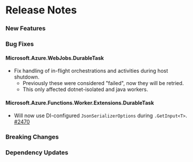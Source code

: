 # Release Notes

### New Features

### Bug Fixes


#### Microsoft.Azure.WebJobs.DurableTask

- Fix handling of in-flight orchestrations and activities during host shutdown.
    - Previously these were considered "failed", now they will be retried.
    - This only affected dotnet-isolated and java workers.
  
#### Microsoft.Azure.Functions.Worker.Extensions.DurableTask

- Will now use DI-configured `JsonSerializerOptions` during `.GetInput<T>`. [#2470](https://github.com/Azure/azure-functions-durable-extension/issues/2470)

### Breaking Changes

### Dependency Updates
